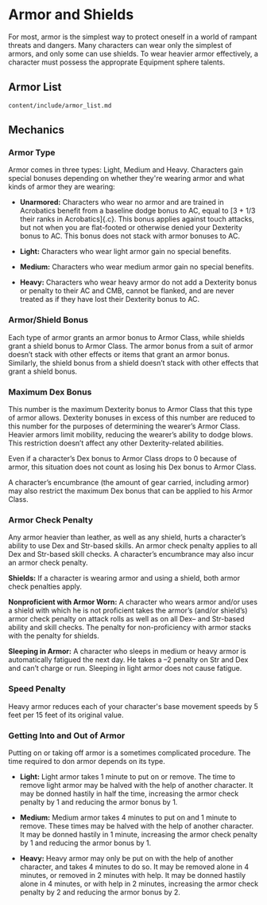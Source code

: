 # Armor and Shields

For most, armor is the simplest way to protect oneself in a world of rampant threats and dangers. Many characters can wear only the simplest of armors, and only some can use shields. To wear heavier armor effectively, a character must possess the approprate Equipment sphere talents.

## Armor List

``` {.include}
content/include/armor_list.md
```

## Mechanics

### Armor Type

Armor comes in three types: Light, Medium and Heavy. Characters gain special bonuses depending on whether they're wearing armor and what kinds of armor they are wearing: 

* **Unarmored:** Characters who wear no armor and are trained in Acrobatics benefit from a baseline dodge bonus to AC, equal to [3 + 1/3 their ranks in Acrobatics]{.c}. This bonus applies against touch attacks, but not when you are flat-footed or otherwise denied your Dexterity bonus to AC. This bonus does not stack with armor bonuses to AC.

* **Light:** Characters who wear light armor gain no special benefits.

* **Medium:** Characters who wear medium armor gain no special benefits.

* **Heavy:** Characters who wear heavy armor do not add a Dexterity bonus or penalty to their AC and CMB, cannot be flanked, and are never treated as if they have lost their Dexterity bonus to AC.

### Armor/Shield Bonus

Each type of armor grants an armor bonus to Armor Class, while shields grant a shield bonus to Armor Class. The armor bonus from a suit of armor doesn’t stack with other effects or items that grant an armor bonus. Similarly, the shield bonus from a shield doesn’t stack with other effects that grant a shield bonus.

### Maximum Dex Bonus

This number is the maximum Dexterity bonus to Armor Class that this type of armor allows. Dexterity bonuses in excess of this number are reduced to this number for the purposes of determining the wearer’s Armor Class. Heavier armors limit mobility, reducing the wearer’s ability to dodge blows. This restriction doesn’t affect any other Dexterity-related abilities.

Even if a character’s Dex bonus to Armor Class drops to 0 because of armor, this situation does not count as losing his Dex bonus to Armor Class.

A character’s encumbrance (the amount of gear carried, including armor) may also restrict the maximum Dex bonus that can be applied to his Armor Class.

### Armor Check Penalty

Any armor heavier than leather, as well as any shield, hurts a character’s ability to use Dex and Str-based skills. An armor check penalty applies to all Dex and Str-based skill checks. A character’s encumbrance may also incur an armor check penalty.

**Shields:** If a character is wearing armor and using a shield, both armor check penalties apply.

**Nonproficient with Armor Worn:** A character who wears armor and/or uses a shield with which he is not proficient takes the armor’s (and/or shield’s) armor check penalty on attack rolls as well as on all Dex– and Str-based ability and skill checks. The penalty for non-proficiency with armor stacks with the penalty for shields.

**Sleeping in Armor:** A character who sleeps in medium or heavy armor is automatically fatigued the next day. He takes a –2 penalty on Str and Dex and can’t charge or run. Sleeping in light armor does not cause fatigue.

### Speed Penalty

Heavy armor reduces each of your character's base movement speeds by 5 feet per 15 feet of its original value.

### Getting Into and Out of Armor

Putting on or taking off armor is a sometimes complicated procedure. The time required to don armor depends on its type.

* **Light:** Light armor takes 1 minute to put on or remove. The time to remove light armor may be halved with the help of another character. It may be donned hastily in half the time, increasing the armor check penalty by 1 and reducing the armor bonus by 1.

* **Medium:** Medium armor takes 4 minutes to put on and 1 minute to remove. These times may be halved with the help of another character. It may be donned hastily in 1 minute, increasing the armor check penalty by 1 and reducing the armor bonus by 1.

* **Heavy:** Heavy armor may only be put on with the help of another character, and takes 4 minutes to do so. It may be removed alone in 4 minutes, or removed in 2 minutes with help. It may be donned hastily alone in 4 minutes, or with help in 2 minutes, increasing the armor check penalty by 2 and reducing the armor bonus by 2.
